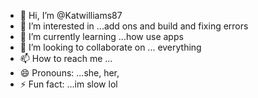 - 👋 Hi, I’m @Katwilliams87
- 👀 I’m interested in ...add ons and build and fixing errors 
- 🌱 I’m currently learning ...how use apps
- 💞️ I’m looking to collaborate on ... everything 
- 📫 How to reach me ...
- 😄 Pronouns: ...she, her, 
- ⚡ Fun fact: ...im slow lol

<!---
Katwilliams87/Katwilliams87 is a ✨ special ✨ repository because its `README.md` (this file) appears on your GitHub profile.
You can click the Preview link to take a look at your changes.
--->
